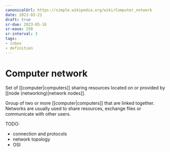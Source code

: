 ```yaml
---
canonicalUrl: https://simple.wikipedia.org/wiki/Computer_network
date: 2023-03-21
draft: true
sr-due: 2023-05-16
sr-ease: 250
sr-interval: 3
tags:
- inbox
- definition
---
```


# Computer network

Set of [[computer|computers]] sharing resources located on or
provided by [[node (networking)|network nodes]].

Group of two or more [[computer|computers]] that are linked
together. Networks are usually used to share resources, exchange files or
communicate with other users.

TODO:

- connection and protocols
- network topology
- OSI